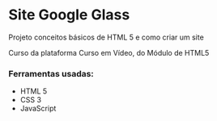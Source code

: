 # Site Google Glass

Projeto conceitos básicos de HTML 5 e como criar um site

Curso da plataforma Curso em Vídeo, do Módulo de HTML5

### Ferramentas usadas:

* HTML 5
* CSS 3
* JavaScript